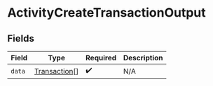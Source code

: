 # ActivityCreateTransactionOutput


## Fields

| Field                                               | Type                                                | Required                                            | Description                                         |
| --------------------------------------------------- | --------------------------------------------------- | --------------------------------------------------- | --------------------------------------------------- |
| `data`                                              | [Transaction](../../models/shared/transaction.md)[] | :heavy_check_mark:                                  | N/A                                                 |
